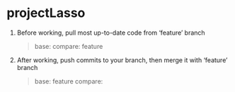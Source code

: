 # projectLasso
1) Before working, pull most up-to-date code from ‘feature’ branch
   > base: <your initials>     compare: feature

2) After working, push commits to your branch, then merge it with ‘feature’ branch
   > base: feature     compare: <your initials>
